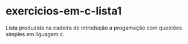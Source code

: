 # exercicios-em-c-lista1

Lista produzida na cadeira de introdução a progamação com questões simples em liguagem c.
